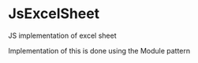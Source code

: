 # JsExcelSheet
JS implementation of excel sheet

Implementation of this is done using the Module pattern

